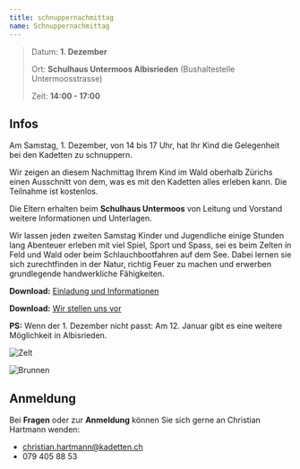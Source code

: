 ```yaml
---
title: schnuppernachmittag
name: Schnuppernachmittag
---
```

> Datum: **1. Dezember**
>
> Ort: **Schulhaus Untermoos Albisrieden** (Bushaltestelle Untermoosstrasse)
>
> Zeit: **14:00 - 17:00**

## Infos

Am Samstag, 1. Dezember, von 14 bis 17 Uhr, hat Ihr Kind die Gelegenheit bei den Kadetten zu schnuppern.

Wir zeigen an diesem Nachmittag Ihrem Kind im Wald oberhalb Zürichs einen Ausschnitt von dem, was es mit den Kadetten alles erleben kann. Die Teilnahme ist kostenlos.

Die Eltern erhalten beim **Schulhaus Untermoos** von Leitung und Vorstand weitere Informationen und Unterlagen.

Wir lassen jeden zweiten Samstag Kinder und Jugendliche einige Stunden lang Abenteuer erleben mit viel Spiel, Sport und Spass, sei es beim Zelten in Feld und Wald oder beim Schlauchbootfahren auf dem See. Dabei lernen sie sich zurechtfinden in der Natur, richtig Feuer zu machen und erwerben grundlegende handwerkliche Fähigkeiten.

**Download:** [Einladung und Informationen](files/Einladung-2018-12-01.pdf)

**Download:** [Wir stellen uns vor](files/Kadetten-Zürich-Wir-stellen-uns-vor.pdf)

**PS:** Wenn der 1. Dezember nicht passt: Am 12. Januar gibt es eine weitere Möglichkeit in Albisrieden.

![Zelt](pictures/zelt.jpg)

![Brunnen](pictures/wasser.jpg)

## Anmeldung

Bei **Fragen** oder zur **Anmeldung** können Sie sich gerne an Christian Hartmann wenden:

* [christian.hartmann@kadetten.ch](mailto:christian.hartmann@kadetten.ch?subject=Kadetten-Schnuppernachmittag)
* 079 405 88 53
